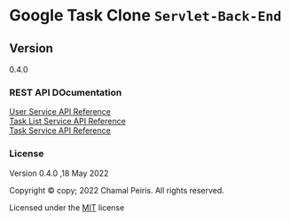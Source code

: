 # Google Task Clone `Servlet-Back-End`

## Version
0.4.0
### REST API DOcumentation
[User Service API Reference](https://web.postman.co/documentation/20424875-ffed4c9c-253a-4bcd-a2cf-9973e0b5bb16/publish?workspaceId=0444483a-d2de-4b5f-905c-01480a384096#styling)<br>
[Task List Service API Reference](https://web.postman.co/documentation/20424875-dbd47a5d-6390-4361-a695-1eaf7608d08a/publish?workspaceId=0444483a-d2de-4b5f-905c-01480a384096)<br>
[Task Service API Reference](https://web.postman.co/documentation/20424875-be8995c3-d3b3-498b-910d-2fbcba7624fa/publish?workspaceId=0444483a-d2de-4b5f-905c-01480a384096)<br>

### License

Version 0.4.0 ,18 May 2022

Copyright © copy; 2022 Chamal Peiris. All rights reserved.

Licensed under the [MIT](LICENSE) license
